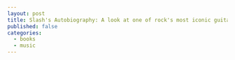 ```yaml
---
layout: post
title: Slash's Autobiography: A look at one of rock's most iconic guitarists
published: false
categories:
  - books
  - music
---
```

